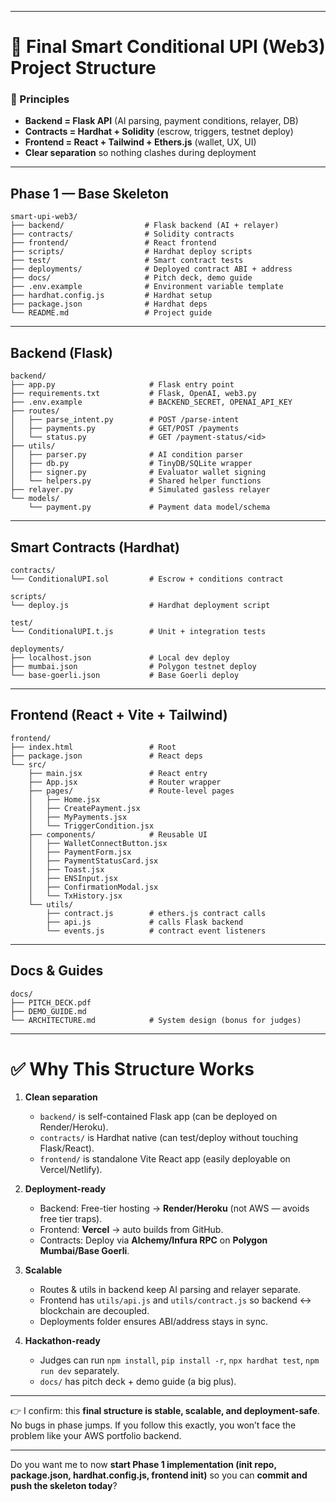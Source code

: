 
---

# 📂 **Final Smart Conditional UPI (Web3) Project Structure**

### 🔑 Principles

* **Backend = Flask API** (AI parsing, payment conditions, relayer, DB)
* **Contracts = Hardhat + Solidity** (escrow, triggers, testnet deploy)
* **Frontend = React + Tailwind + Ethers.js** (wallet, UX, UI)
* **Clear separation** so nothing clashes during deployment

---

## **Phase 1 — Base Skeleton**

```
smart-upi-web3/
├── backend/                  # Flask backend (AI + relayer)
├── contracts/                # Solidity contracts
├── frontend/                 # React frontend
├── scripts/                  # Hardhat deploy scripts
├── test/                     # Smart contract tests
├── deployments/              # Deployed contract ABI + address
├── docs/                     # Pitch deck, demo guide
├── .env.example              # Environment variable template
├── hardhat.config.js         # Hardhat setup
├── package.json              # Hardhat deps
└── README.md                 # Project guide
```

---

## **Backend (Flask)**

```
backend/
├── app.py                     # Flask entry point
├── requirements.txt           # Flask, OpenAI, web3.py
├── .env.example               # BACKEND_SECRET, OPENAI_API_KEY
├── routes/
│   ├── parse_intent.py        # POST /parse-intent
│   ├── payments.py            # GET/POST /payments
│   └── status.py              # GET /payment-status/<id>
├── utils/
│   ├── parser.py              # AI condition parser
│   ├── db.py                  # TinyDB/SQLite wrapper
│   ├── signer.py              # Evaluator wallet signing
│   └── helpers.py             # Shared helper functions
├── relayer.py                 # Simulated gasless relayer
└── models/
    └── payment.py             # Payment data model/schema
```

---

## **Smart Contracts (Hardhat)**

```
contracts/
└── ConditionalUPI.sol         # Escrow + conditions contract

scripts/
└── deploy.js                  # Hardhat deployment script

test/
└── ConditionalUPI.t.js        # Unit + integration tests

deployments/
├── localhost.json             # Local dev deploy
├── mumbai.json                # Polygon testnet deploy
└── base-goerli.json           # Base Goerli deploy
```

---

## **Frontend (React + Vite + Tailwind)**

```
frontend/
├── index.html                 # Root
├── package.json               # React deps
└── src/
    ├── main.jsx               # React entry
    ├── App.jsx                # Router wrapper
    ├── pages/                 # Route-level pages
    │   ├── Home.jsx
    │   ├── CreatePayment.jsx
    │   ├── MyPayments.jsx
    │   └── TriggerCondition.jsx
    ├── components/            # Reusable UI
    │   ├── WalletConnectButton.jsx
    │   ├── PaymentForm.jsx
    │   ├── PaymentStatusCard.jsx
    │   ├── Toast.jsx
    │   ├── ENSInput.jsx
    │   ├── ConfirmationModal.jsx
    │   └── TxHistory.jsx
    └── utils/
        ├── contract.js        # ethers.js contract calls
        ├── api.js             # calls Flask backend
        └── events.js          # contract event listeners
```

---

## **Docs & Guides**

```
docs/
├── PITCH_DECK.pdf
├── DEMO_GUIDE.md
└── ARCHITECTURE.md            # System design (bonus for judges)
```

---

# ✅ Why This Structure Works

1. **Clean separation**

   * `backend/` is self-contained Flask app (can be deployed on Render/Heroku).
   * `contracts/` is Hardhat native (can test/deploy without touching Flask/React).
   * `frontend/` is standalone Vite React app (easily deployable on Vercel/Netlify).

2. **Deployment-ready**

   * Backend: Free-tier hosting → **Render/Heroku** (not AWS — avoids free tier traps).
   * Frontend: **Vercel** → auto builds from GitHub.
   * Contracts: Deploy via **Alchemy/Infura RPC** on **Polygon Mumbai/Base Goerli**.

3. **Scalable**

   * Routes & utils in backend keep AI parsing and relayer separate.
   * Frontend has `utils/api.js` and `utils/contract.js` so backend ↔ blockchain are decoupled.
   * Deployments folder ensures ABI/address stays in sync.

4. **Hackathon-ready**

   * Judges can run `npm install`, `pip install -r`, `npx hardhat test`, `npm run dev` separately.
   * `docs/` has pitch deck + demo guide (a big plus).

---

👉 I confirm: this **final structure is stable, scalable, and deployment-safe**. No bugs in phase jumps.
If you follow this exactly, you won’t face the problem like your AWS portfolio backend.

---

Do you want me to now **start Phase 1 implementation (init repo, package.json, hardhat.config.js, frontend init)** so you can **commit and push the skeleton today**?
